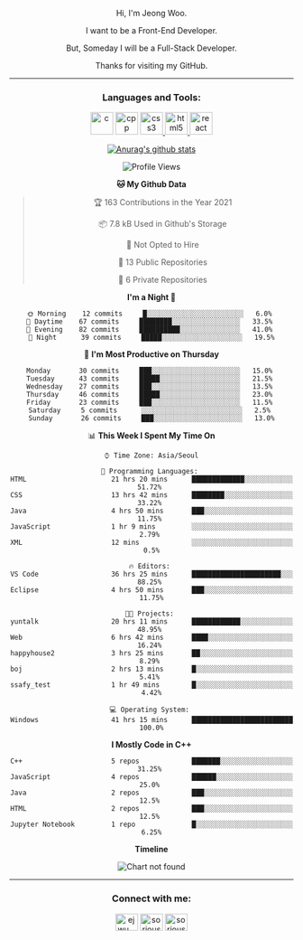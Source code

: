 <div align="center">

Hi, I'm Jeong Woo.

I want to be a Front-End Developer.

But, Someday I will be a Full-Stack Developer.

Thanks for visiting my GitHub.

</div>

---

<link rel="stylesheet" href="devicon.min.css">
<h3 align="center">Languages and Tools:</h3>
<p align="center"> <a href="https://www.cprogramming.com/" target="_blank"> <img src="https://user-images.githubusercontent.com/49060014/104815556-9b409780-5858-11eb-9e57-76cd1f41b210.png" alt="c" height="40"></a>  <a href="https://www.w3schools.com/cpp/" target="_blank"> <img src="https://user-images.githubusercontent.com/49060014/104815621-05593c80-5859-11eb-8ffb-fdb9956f63c1.png" alt="cpp" height="40"></a> <a href="https://www.w3schools.com/css/" target="_blank"> <img src="https://user-images.githubusercontent.com/49060014/104815701-6e40b480-5859-11eb-985c-fe7214015048.png" alt="css3" height="40"/> </a> <a href="https://www.w3.org/html/" target="_blank"> <img src="https://user-images.githubusercontent.com/49060014/104815691-64b74c80-5859-11eb-85ac-165452a17a2e.png" alt="html5" height="40"/> </a> <a href="https://reactjs.org/" target="_blank"> <img src="https://user-images.githubusercontent.com/49060014/104815672-44878d80-5859-11eb-8695-602d3f0b85d2.png" alt="react" height="40"/> </a> </p>

<div align="center">
  
[![Anurag's github stats](https://github-readme-stats.vercel.app/api?username=sorious77)](https://github.com/anuraghazra/github-readme-stats)



<!--START_SECTION:waka-->
![Profile Views](http://img.shields.io/badge/Profile%20Views-56-blue)

**🐱 My Github Data** 

> 🏆 163 Contributions in the Year 2021
 > 
> 📦 7.8 kB Used in Github's Storage 
 > 
> 🚫 Not Opted to Hire
 > 
> 📜 13 Public Repositories 
 > 
> 🔑 6 Private Repositories  
 > 
**I'm a Night 🦉** 

```text
🌞 Morning    12 commits     █░░░░░░░░░░░░░░░░░░░░░░░░   6.0% 
🌆 Daytime    67 commits     ████████░░░░░░░░░░░░░░░░░   33.5% 
🌃 Evening    82 commits     ██████████░░░░░░░░░░░░░░░   41.0% 
🌙 Night      39 commits     █████░░░░░░░░░░░░░░░░░░░░   19.5%

```
📅 **I'm Most Productive on Thursday** 

```text
Monday       30 commits     ███░░░░░░░░░░░░░░░░░░░░░░   15.0% 
Tuesday      43 commits     █████░░░░░░░░░░░░░░░░░░░░   21.5% 
Wednesday    27 commits     ███░░░░░░░░░░░░░░░░░░░░░░   13.5% 
Thursday     46 commits     █████░░░░░░░░░░░░░░░░░░░░   23.0% 
Friday       23 commits     ███░░░░░░░░░░░░░░░░░░░░░░   11.5% 
Saturday     5 commits      ░░░░░░░░░░░░░░░░░░░░░░░░░   2.5% 
Sunday       26 commits     ███░░░░░░░░░░░░░░░░░░░░░░   13.0%

```


📊 **This Week I Spent My Time On** 

```text
⌚︎ Time Zone: Asia/Seoul

💬 Programming Languages: 
HTML                     21 hrs 20 mins      █████████████░░░░░░░░░░░░   51.72% 
CSS                      13 hrs 42 mins      ████████░░░░░░░░░░░░░░░░░   33.22% 
Java                     4 hrs 50 mins       ███░░░░░░░░░░░░░░░░░░░░░░   11.75% 
JavaScript               1 hr 9 mins         ░░░░░░░░░░░░░░░░░░░░░░░░░   2.79% 
XML                      12 mins             ░░░░░░░░░░░░░░░░░░░░░░░░░   0.5%

🔥 Editors: 
VS Code                  36 hrs 25 mins      ██████████████████████░░░   88.25% 
Eclipse                  4 hrs 50 mins       ███░░░░░░░░░░░░░░░░░░░░░░   11.75%

🐱‍💻 Projects: 
yuntalk                  20 hrs 11 mins      ████████████░░░░░░░░░░░░░   48.95% 
Web                      6 hrs 42 mins       ████░░░░░░░░░░░░░░░░░░░░░   16.24% 
happyhouse2              3 hrs 25 mins       ██░░░░░░░░░░░░░░░░░░░░░░░   8.29% 
boj                      2 hrs 13 mins       █░░░░░░░░░░░░░░░░░░░░░░░░   5.41% 
ssafy_test               1 hr 49 mins        █░░░░░░░░░░░░░░░░░░░░░░░░   4.42%

💻 Operating System: 
Windows                  41 hrs 15 mins      █████████████████████████   100.0%

```

**I Mostly Code in C++** 

```text
C++                      5 repos             ███████░░░░░░░░░░░░░░░░░░   31.25% 
JavaScript               4 repos             ██████░░░░░░░░░░░░░░░░░░░   25.0% 
Java                     2 repos             ███░░░░░░░░░░░░░░░░░░░░░░   12.5% 
HTML                     2 repos             ███░░░░░░░░░░░░░░░░░░░░░░   12.5% 
Jupyter Notebook         1 repo              █░░░░░░░░░░░░░░░░░░░░░░░░   6.25%

```


**Timeline**

![Chart not found](https://raw.githubusercontent.com/sorious77/sorious77/main/charts/bar_graph.png) 


<!--END_SECTION:waka-->

</div>

---

<h3 align="center">Connect with me:</h3>
<p align="center">
<a href="https://instagram.com/ejwu__" target="blank"><img align="center" src="https://cdn.jsdelivr.net/npm/simple-icons@3.0.1/icons/instagram.svg" alt="ejwu__" height="30" width="40" /></a>
<a href="https://www.hackerrank.com/sorious77" target="blank"><img align="center" src="https://cdn.jsdelivr.net/npm/simple-icons@3.0.1/icons/hackerrank.svg" alt="sorious77" height="30" width="40" /></a>
<a href="https://www.leetcode.com/sorious77" target="blank"><img align="center" src="https://cdn.jsdelivr.net/npm/simple-icons@3.0.1/icons/leetcode.svg" alt="sorious77" height="30" width="40" /></a>
</p>

